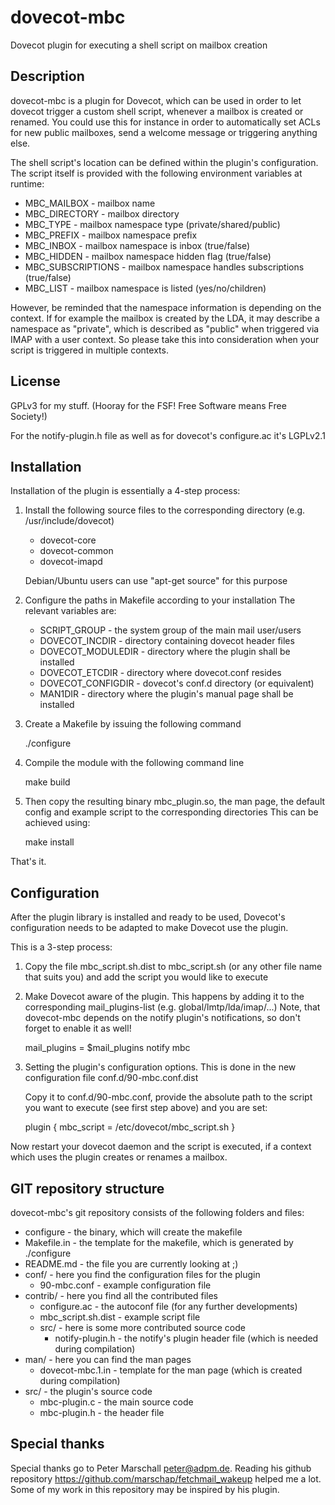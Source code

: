 dovecot-mbc
===========

Dovecot plugin for executing a shell script on mailbox creation

Description
-----------
dovecot-mbc is a plugin for Dovecot, which can be used in order to let dovecot trigger a custom shell script, whenever a mailbox is created or renamed.
You could use this for instance in order to automatically set ACLs for new public mailboxes, send a welcome message or triggering anything else.

The shell script's location can be defined within the plugin's configuration.
The script itself is provided with the following environment variables at runtime:
- MBC_MAILBOX - mailbox name
- MBC_DIRECTORY - mailbox directory
- MBC_TYPE - mailbox namespace type (private/shared/public)
- MBC_PREFIX - mailbox namespace prefix
- MBC_INBOX - mailbox namespace is inbox (true/false)
- MBC_HIDDEN - mailbox namespace hidden flag (true/false)
- MBC_SUBSCRIPTIONS - mailbox namespace handles subscriptions (true/false)
- MBC_LIST - mailbox namespace is listed (yes/no/children)

However, be reminded that the namespace information is depending on the context.
If for example the mailbox is created by the LDA, it may describe a namespace as "private", which is described as "public" when triggered via IMAP with a user context.
So please take this into consideration when your script is triggered in multiple contexts.

License
-------
GPLv3 for my stuff. (Hooray for the FSF! Free Software means Free Society!)

For the notify-plugin.h file as well as for dovecot's configure.ac it's LGPLv2.1

Installation
------------
Installation of the plugin is essentially a 4-step process:

1) Install the following source files to the corresponding directory (e.g. /usr/include/dovecot)
   
   * dovecot-core
   * dovecot-common
   * dovecot-imapd

   Debian/Ubuntu users can use "apt-get source" for this purpose

2) Configure the paths in Makefile according to your installation
   The relevant variables are:

   * SCRIPT_GROUP - the system group of the main mail user/users
   * DOVECOT_INCDIR - directory containing dovecot header files
   * DOVECOT_MODULEDIR - directory where the plugin shall be installed
   * DOVECOT_ETCDIR - directory where dovecot.conf resides
   * DOVECOT_CONFIGDIR - dovecot's conf.d directory (or equivalent)
   * MAN1DIR - directory where the plugin's manual page shall be installed

3) Create a Makefile by issuing the following command

      ./configure

4) Compile the module with the following command line

      make build

5) Then copy the resulting binary mbc_plugin.so, the man page, the default config and example script to the corresponding directories
   This can be achieved using:

      make install

That's it.

Configuration
-------------
After the plugin library is installed and ready to be used, Dovecot's configuration needs to be adapted to make Dovecot use the plugin.

This is a 3-step process:

1) Copy the file mbc_script.sh.dist to mbc_script.sh (or any other file name that suits you) and add the script you would like to execute

2) Make Dovecot aware of the plugin.
   This happens by adding it to the corresponding mail_plugins-list (e.g. global/lmtp/lda/imap/...)
   Note, that dovecot-mbc depends on the notify plugin's notifications, so don't forget to enable it as well!

      mail_plugins = $mail_plugins notify mbc

3) Setting the plugin's configuration options.
   This is done in the new configuration file conf.d/90-mbc.conf.dist

   Copy it to conf.d/90-mbc.conf, provide the absolute path to the script you want to execute (see first step above) and you are set:

      plugin {
        mbc_script = /etc/dovecot/mbc_script.sh
      }
      
Now restart your dovecot daemon and the script is executed, if a context which uses the plugin creates or renames a mailbox.

GIT repository structure
---------------------
dovecot-mbc's git repository consists of the following folders and files:
- configure - the binary, which will create the makefile
- Makefile.in - the template for the makefile, which is generated by ./configure
- README.md - the file you are currently looking at ;)
- conf/ - here you find the configuration files for the plugin
   - 90-mbc.conf - example configuration file
- contrib/ - here you find all the contributed files
   - configure.ac - the autoconf file (for any further developments)
   - mbc_script.sh.dist - example script file
   - src/ - here is some more contributed source code
      - notify-plugin.h - the notify's plugin header file (which is needed during compilation)
- man/ - here you can find the man pages
   - dovecot-mbc.1.in - template for the man page (which is created during compilation)
- src/ - the plugin's source code
   - mbc-plugin.c - the main source code
   - mbc-plugin.h - the header file

Special thanks
---------------------
Special thanks go to Peter Marschall <peter@adpm.de>.
Reading his github repository https://github.com/marschap/fetchmail_wakeup helped me a lot. Some of my work in this repository may be inspired by his plugin.
